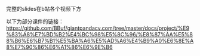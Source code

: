 完整的slides在b站各个视频下方

以下为部分课件的链接：
https://github.com/BBuf/giantpandacv.com/tree/master/docs/project/%E9%83%A8%E7%BD%B2%E4%BC%98%E5%8C%96/%E8%87%AA%E5%88%B6%E6%B7%B1%E5%BA%A6%E5%AD%A6%E4%B9%A0%E6%8E%A8%E7%90%86%E6%A1%86%E6%9E%B6